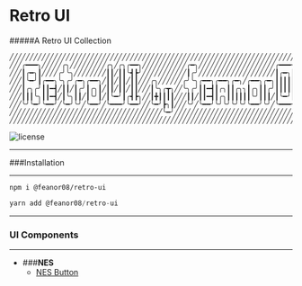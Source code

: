 # Retro UI
#####A Retro UI Collection
```
╱╱╱╱╱╱╱╱╱╱╱╱╱╱╱╱╱╱╱╱╱╱╱╱╱╱╱╱╱╱╱╱╱╱╱╱╱╱╱╱╱╱╱╱╱╱╱╱╱╱╱╱╱╱╱╱╱╱╱╱╱╱╱╱╱╱╱╱╱╱╱╱╱╱╱╱╱╱╱
╱╱╱╭━━━╮╱╱╱╱╱╭╮╱╱╱╱╱╱╱╱╱╭╮╱╭╮╭━━╮╱╱╱╱╱╱╱╱╱╱╱╭━╮╱╱╱╱╱╱╱╱╱╱╱╱╱╱╱╱╱╱╱╭━━━╮╭━━━╮╱╱╱
╱╱╱┃╭━╮┃╱╱╱╱╭╯╰╮╱╱╱╱╱╱╱╱┃┃╱┃┃╰┫┣╯╱╱╱╱╱╱╱╱╱╱╱┃╭╯╱╱╱╱╱╱╱╱╱╱╱╱╱╱╱╱╱╱╱┃╭━╮┃┃╭━╮┃╱╱╱
╱╱╱┃╰━╯┃╭━━╮╰╮╭╯╭━╮╭━━╮╱┃┃╱┃┃╱┃┃╱╱╱╭╮╱╱╱╱╱╱╭╯╰╮╭━━╮╭━━╮╭━╮╱╭━━╮╭━╮┃┃┃┃┃┃╰━╯┃╱╱╱
╱╱╱┃╭╮╭╯┃┃━┫╱┃┃╱┃╭╯┃╭╮┃╱┃┃╱┃┃╱┃┃╱╱╱┃╰╮╭┳╮╱╱╰╮╭╯┃┃━┫┃╭╮┃┃╭╮╮┃╭╮┃┃╭╯┃┃┃┃┃┃╭━╮┃╱╱╱
╱╱╱┃┃┃╰╮┃┃━┫╱┃╰╮┃┃╱┃╰╯┃╱┃╰━╯┃╭┫┣╮╱╱┃╋┃┃┃┃╱╱╱┃┃╱┃┃━┫┃╭╮┃┃┃┃┃┃╰╯┃┃┃╱┃╰━╯┃┃╰━╯┃╱╱╱
╱╱╱╰╯╰━╯╰━━╯╱╰━╯╰╯╱╰━━╯╱╰━━━╯╰━━╯╱╱╰━╯┣╮┃╱╱╱╰╯╱╰━━╯╰╯╰╯╰╯╰╯╰━━╯╰╯╱╰━━━╯╰━━━╯╱╱╱
╱╱╱╱╱╱╱╱╱╱╱╱╱╱╱╱╱╱╱╱╱╱╱╱╱╱╱╱╱╱╱╱╱╱╱╱╱╱╰━╯╱╱╱╱╱╱╱╱╱╱╱╱╱╱╱╱╱╱╱╱╱╱╱╱╱╱╱╱╱╱╱╱╱╱╱╱╱╱
╱╱╱╱╱╱╱╱╱╱╱╱╱╱╱╱╱╱╱╱╱╱╱╱╱╱╱╱╱╱╱╱╱╱╱╱╱╱╱╱╱╱╱╱╱╱╱╱╱╱╱╱╱╱╱╱╱╱╱╱╱╱╱╱╱╱╱╱╱╱╱╱╱╱╱╱╱╱╱

```
 ![license](https://img.shields.io/badge/license-MIT-green.svg)

****
###Installation
****

```npm
npm i @feanor08/retro-ui
```

```js
yarn add @feanor08/retro-ui
```
****
### UI Components
****
+  ###**NES**
   + [NES Button](demo/docs/NESButton.md) 







